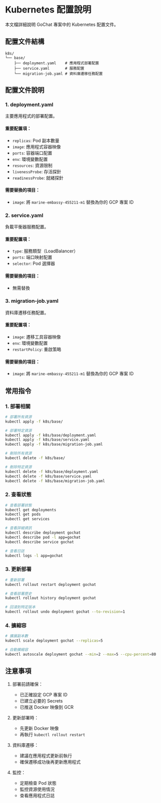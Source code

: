 # Kubernetes 配置說明

本文檔詳細說明 GoChat 專案中的 Kubernetes 配置文件。

## 配置文件結構

```
k8s/
└── base/
    ├── deployment.yaml    # 應用程式部署配置
    ├── service.yaml       # 服務配置
    └── migration-job.yaml # 資料庫遷移任務配置
```

## 配置文件說明

### 1. deployment.yaml

主要應用程式的部署配置。

#### 重要配置項：
- `replicas`: Pod 副本數量
- `image`: 應用程式容器映像
- `ports`: 容器端口配置
- `env`: 環境變數配置
- `resources`: 資源限制
- `livenessProbe`: 存活探針
- `readinessProbe`: 就緒探針

#### 需要替換的項目：
- `image`: 將 `marine-embassy-455211-m1` 替換為你的 GCP 專案 ID

### 2. service.yaml

負載平衡器服務配置。

#### 重要配置項：
- `type`: 服務類型（LoadBalancer）
- `ports`: 端口映射配置
- `selector`: Pod 選擇器

#### 需要替換的項目：
- 無需替換

### 3. migration-job.yaml

資料庫遷移任務配置。

#### 重要配置項：
- `image`: 遷移工具容器映像
- `env`: 環境變數配置
- `restartPolicy`: 重啟策略

#### 需要替換的項目：
- `image`: 將 `marine-embassy-455211-m1` 替換為你的 GCP 專案 ID

## 常用指令

### 1. 部署相關

```bash
# 部署所有資源
kubectl apply -f k8s/base/

# 部署特定資源
kubectl apply -f k8s/base/deployment.yaml
kubectl apply -f k8s/base/service.yaml
kubectl apply -f k8s/base/migration-job.yaml

# 刪除所有資源
kubectl delete -f k8s/base/

# 刪除特定資源
kubectl delete -f k8s/base/deployment.yaml
kubectl delete -f k8s/base/service.yaml
kubectl delete -f k8s/base/migration-job.yaml
```

### 2. 查看狀態

```bash
# 查看部署狀態
kubectl get deployments
kubectl get pods
kubectl get services

# 查看詳細資訊
kubectl describe deployment gochat
kubectl describe pod -l app=gochat
kubectl describe service gochat

# 查看日誌
kubectl logs -l app=gochat
```

### 3. 更新部署

```bash
# 重新部署
kubectl rollout restart deployment gochat

# 查看部署歷史
kubectl rollout history deployment gochat

# 回滾到特定版本
kubectl rollout undo deployment gochat --to-revision=1
```

### 4. 擴縮容

```bash
# 擴展副本數
kubectl scale deployment gochat --replicas=5

# 自動擴縮容
kubectl autoscale deployment gochat --min=2 --max=5 --cpu-percent=80
```

## 注意事項

1. 部署前請確保：
   - 已正確設定 GCP 專案 ID
   - 已建立必要的 Secrets
   - 已推送 Docker 映像到 GCR

2. 更新部署時：
   - 先更新 Docker 映像
   - 再執行 `kubectl rollout restart`

3. 資料庫遷移：
   - 建議在應用程式更新前執行
   - 確保遷移成功後再更新應用程式

4. 監控：
   - 定期檢查 Pod 狀態
   - 監控資源使用情況
   - 查看應用程式日誌 